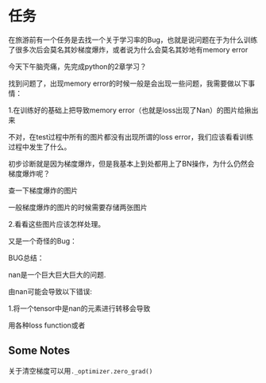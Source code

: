 # 任务

在旅游前有一个任务是去找一个关于学习率的Bug，也就是说问题在于为什么训练了很多次后会莫名其妙梯度爆炸，或者说为什么会莫名其妙地有memory error

今天下午脑壳痛，先完成python的2章学习？

找到问题了，出现memory error的时候一般是会出现一些问题，我需要做以下事情：

1.在训练好的基础上把导致memory error（也就是loss出现了Nan）的图片给揪出来

不对，在test过程中所有的图片都没有出现所谓的loss error，我们应该看看训练过程中发生了什么。

初步诊断就是因为梯度爆炸，但是我基本上到处都用上了BN操作，为什么仍然会梯度爆炸呢？

查一下梯度爆炸的图片

一般梯度爆炸的图片的时候需要存储两张图片



2.看看这些图片应该怎样处理。



又是一个奇怪的Bug：

BUG总结：

nan是一个巨大巨大巨大的问题.

由nan可能会导致以下错误:

1.将一个tensor中是nan的元素进行转移会导致

用各种loss function或者

## Some Notes

关于清空梯度可以用`._optimizer.zero_grad()`